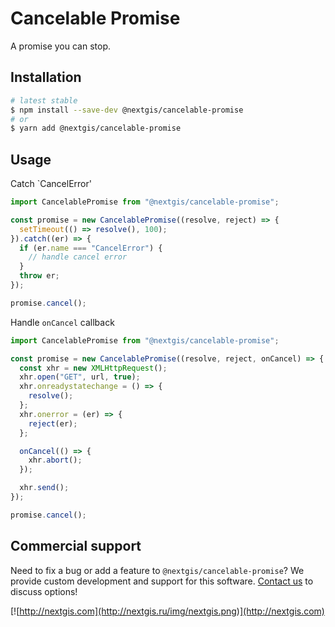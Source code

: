 # Cancelable Promise

A promise you can stop.

## Installation

```bash
# latest stable
$ npm install --save-dev @nextgis/cancelable-promise
# or
$ yarn add @nextgis/cancelable-promise
```

## Usage

Catch `CancelError'

```javascript
import CancelablePromise from "@nextgis/cancelable-promise";

const promise = new CancelablePromise((resolve, reject) => {
  setTimeout(() => resolve(), 100);
}).catch((er) => {
  if (er.name === "CancelError") {
    // handle cancel error
  }
  throw er;
});

promise.cancel();
```

Handle `onCancel` callback

```javascript
import CancelablePromise from "@nextgis/cancelable-promise";

const promise = new CancelablePromise((resolve, reject, onCancel) => {
  const xhr = new XMLHttpRequest();
  xhr.open("GET", url, true);
  xhr.onreadystatechange = () => {
    resolve();
  };
  xhr.onerror = (er) => {
    reject(er);
  };

  onCancel(() => {
    xhr.abort();
  });

  xhr.send();
});

promise.cancel();
```

## Commercial support

Need to fix a bug or add a feature to `@nextgis/cancelable-promise`? We provide custom development and support for this software. [Contact us](http://nextgis.com/contact/) to discuss options!

[![http://nextgis.com](http://nextgis.ru/img/nextgis.png)](http://nextgis.com)

